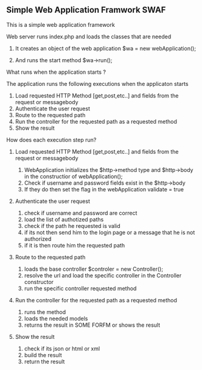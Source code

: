 Simple Web Application Framwork SWAF  
----------------------------------------------------------------  
This is a simple web application framework

Web server runs index.php and loads the classes that are needed 


1. It creates an object of the web application
    $wa = new webApplication();

2. And runs the start method
    $wa->run();

What runs when the application starts ?

The application runs the following executions when the applicaton starts

1. Load requested HTTP Method [get,post,etc..] and fields from the request or messagebody
2. Authenticate the user request
3. Route to the requested path
4. Run the controller for the requested path as a requested method
5. Show the result


How does each execution step run?

1. Load requested HTTP Method [get,post,etc..] and fields from the request or messagebody
	1. WebApplication initializes the $http->method type and $http->body in the constructior of webApplication();
	2. Check if username and password fields exist in the $http->body
	3. If they do then set the flag in the webApplication validate = true

2. Authenticate the user request
	1. check if username and password are correct
	2. load the list of authotized paths
	3. check if the path he requested is valid
	4. if its not then send him to the login page or a message that he is not authorized
	5. if it is then route him the requested path

3. Route to the requested path
	1. loads the base controller $controler = new Controller();
	2. resolve the url and load the specific controller in the Controller constructor
	3. run the specific controller requested method

4. Run the controller for the requested path as a requested method
	1. runs the method
	2. loads the needed models
	3. returns the result in SOME FORFM or shows the result

5. Show the result
	1. check if its json or html or xml
	2. build the result
	3. return the result

	



